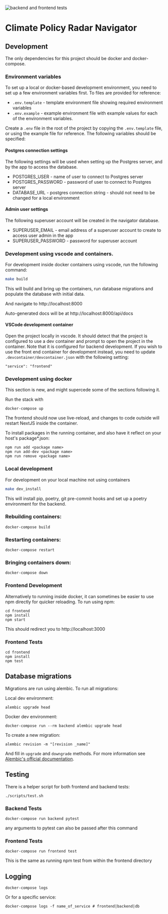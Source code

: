 ![backend and frontend tests](https://github.com/climatepolicyradar/navigator/actions/workflows/test.yml/badge.svg)

# Climate Policy Radar Navigator

## Development

The only dependencies for this project should be docker and docker-compose.

### Environment variables
To set up a local or docker-based development environment, you need to set up a few environment variables first. To files are provided for reference:

- `.env.template` - template environment file showing required environment variables
- `.env.example`  - example environment file with example values for each of the environment variables.

Create a `.env` file in the root of the project by copying the `.env.template` file, or using the example file for reference. The following variables should be specified:

#### Postgres connection settings

The following settings will be used when setting up the Postgres server, and by the app to access the database.

- POSTGRES_USER - name of user to connect to Postgres server
- POSTGRES_PASSWORD - password of user to connect to Postgres server
- DATABASE_URL - postgres connection string - should not need to be changed for a local environment

#### Admin user settings

The following superuser account will be created in the navigator database.

- SUPERUSER_EMAIL - email address of a superuser account to create to access user admin in the app
- SUPERUSER_PASSWORD - password for superuser account

### Development using vscode and containers.

For development inside docker containers using vscode, run the following command:

```bash
make build
```

This will build and bring up the containers, run database migrations and populate the database with initial data.

And navigate to http://localhost:8000

Auto-generated docs will be at
http://localhost:8000/api/docs

#### VSCode development container

Open the project locally in vscode. It should detect that the project is configured to use a dev container 
and prompt to open the project in the container. Note that it is configured for backend development. If you wish to use the front end container for development instead, you need to update `.devcontainer/devcontainer.json` with the following setting:

```
"service": "frontend"
```

### Development using docker

This section is new, and might supercede some of the sections following it.

Run the stack with

```
docker-compose up
```

The frontend should now use live-reload, and changes to code outside will restart NextJS inside the container.

To install packages in the running container, and also have it reflect on your host's package*.json:

```
npm run add <package name>
npm run add-dev <package name>
npm run remove <package name>
```

### Local development

For development on your local machine not using containers

```bash
make dev_install
```

This will install pip, poetry, git pre-commit hooks and set up a poetry environment for the backend.

### Rebuilding containers:

```
docker-compose build
```

### Restarting containers:

```
docker-compose restart
```

### Bringing containers down:

```
docker-compose down
```

### Frontend Development

Alternatively to running inside docker, it can sometimes be easier
to use npm directly for quicker reloading. To run using npm:

```
cd frontend
npm install
npm start
```

This should redirect you to http://localhost:3000

### Frontend Tests

```
cd frontend
npm install
npm test
```

## Database migrations

Migrations are run using alembic. To run all migrations:

Local dev environment:
```
alembic upgrade head
```

Docker dev environment:
```
docker-compose run --rm backend alembic upgrade head
```

To create a new migration:

```
alembic revision -m "[revision _name]"
```

And fill in `upgrade` and `downgrade` methods. For more information see
[Alembic's official documentation](https://alembic.sqlalchemy.org/en/latest/tutorial.html#create-a-migration-script).

## Testing

There is a helper script for both frontend and backend tests:

```
./scripts/test.sh
```

### Backend Tests

```
docker-compose run backend pytest
```

any arguments to pytest can also be passed after this command

### Frontend Tests

```
docker-compose run frontend test
```

This is the same as running npm test from within the frontend directory

## Logging

```
docker-compose logs
```

Or for a specific service:

```
docker-compose logs -f name_of_service # frontend|backend|db
```